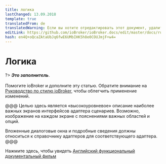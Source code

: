 ```yaml
---
title: логика
lastChanged: 13.09.2018
template: true
translatedFrom: de
translatedWarning: Если вы хотите отредактировать этот документ, удалите поле «translationFrom», в противном случае этот документ будет снова автоматически переведен
editLink: https://github.com/ioBroker/ioBroker.docs/edit/master/docs/ru/logic/README.md
hash: en4Q+oQcaZAtaUbJq6fwE6UMbIHK5h8e0COUJmjF+w4=
---
```

# Логика
?> ***Это заполнитель***.<br><br> Помогите ioBroker и дополните эту статью. Обратите внимание на [Руководство по стилю ioBroker](community/styleguidedoc), чтобы облегчить применение изменений.

@@@ Целью здесь является «высокоуровневое» описание наиболее важных экранов интерфейсов адаптера сценариев. Возможно, изображение на каждом экране с пояснениями важных областей и опций.

Вложенные диалоговые окна и подробные сведения должны относиться к справочнику адаптеров для соответствующего адаптера.
@@@

Нажмите здесь, чтобы увидеть [Английский функциональный документальный фильм](https://github.com/ioBroker/ioBroker.javascript/blob/master/docs/en/javascript.md)